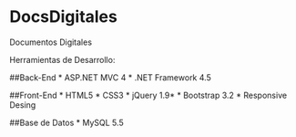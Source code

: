 DocsDigitales
=============

Documentos Digitales

Herramientas de Desarrollo:

##Back-End
	* ASP.NET MVC 4
	* .NET Framework 4.5

##Front-End
	* HTML5
	* CSS3
	* jQuery 1.9*
	* Bootstrap 3.2
	* Responsive Desing

##Base de Datos
	* MySQL 5.5		
